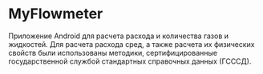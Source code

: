 # MyFlowmeter
Приложение Android для расчета расхода и количества газов и жидкостей.
Для расчета расхода сред, а также расчета их физических свойств были использованы методики, сертифицированные государственной службой стандартных справочных данных (ГСССД).
